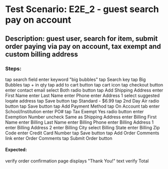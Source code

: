# Test Scenario: E2E_2 - guest search pay on account

## Description: guest user, search for item, submit order paying via pay on account, tax exempt and custom billing address

### Steps:
tap search field
enter keyword "big bubbles"
tap Search key
tap Big Bubbles
tap + in qty
tap add to cart button
tap cart icon
tap checkout button
enter contact email
select Both radio button
tap Add Shipping Address
enter First Name
enter Last Name
enter Phone
enter Address 1
select suggested loqate address
tap Save button
tap Standard - $6.99
tap 2nd Day Air radio button
tap Save button
tap Add Payment Method
tap On Account tab
enter School/Institution
enter PO#
tap Tax Exempt Yes radio button
enter Exemption Number
uncheck Same as Shipping Address
enter Billing First Name
enter Billing Last Name
enter Billing Phone
enter Billing Address 1
enter Billing Address 2
enter Billing City
select Billing State
enter Billing Zip Code
enter Credit Card Number
tap Save button
tap Add Order Comments link
enter Order Comments
tap Submit Order button

#### Expected:
verify order confirmation page displays "Thank You!" text
verify Total